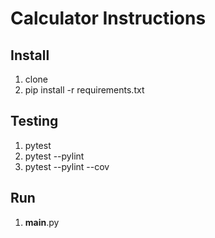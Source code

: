 # Calculator Instructions

## Install

1. clone
2. pip install -r requirements.txt

## Testing

1. pytest
2. pytest --pylint
3. pytest --pylint --cov

## Run
1.  __main__.py